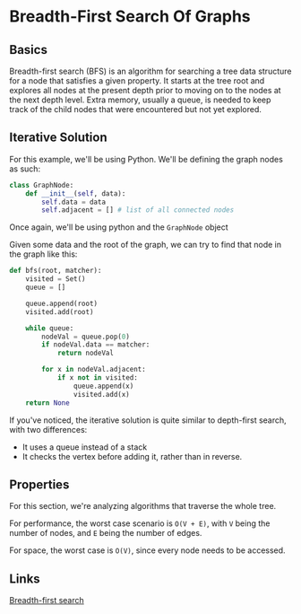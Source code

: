 # Breadth-First Search Of Graphs

## Basics

Breadth-first search (BFS) is an algorithm for searching a tree data structure for a node that satisfies a given property. It starts at the tree root and explores all nodes at the present depth prior to moving on to the nodes at the next depth level. Extra memory, usually a queue, is needed to keep track of the child nodes that were encountered but not yet explored. 

## Iterative Solution

For this example, we'll be using Python. We'll be defining the graph nodes as such:

```python
class GraphNode:
    def __init__(self, data):
        self.data = data
        self.adjacent = [] # list of all connected nodes
```

Once again, we'll be using python and  the `GraphNode` object

Given some data and the root of the graph, we can try to find that node in the graph like this:

```python
def bfs(root, matcher):
    visited = Set()
    queue = []

    queue.append(root)
    visited.add(root)

    while queue:
        nodeVal = queue.pop(0)
        if nodeVal.data == matcher:
            return nodeVal

        for x in nodeVal.adjacent:
            if x not in visited:
                queue.append(x)
                visited.add(x)
    return None

```

If you've noticed, the iterative solution is quite similar to depth-first search, with two differences:

- It uses a queue instead of a stack
- It checks the vertex before adding it, rather than in reverse.

## Properties

For this section, we're analyzing algorithms that traverse the whole tree.

For performance, the worst case scenario is `O(V + E)`, with `V` being the number of nodes, and `E` being the number of edges.

For space, the worst case is `O(V)`, since every node needs to be accessed.

## Links
[Breadth-first search](https://en.wikipedia.org/wiki/Breadth-first_search)